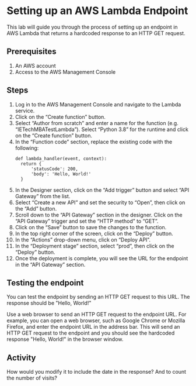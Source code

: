 # Setting up an AWS Lambda Endpoint
This lab will guide you through the process of setting up an endpoint in AWS Lambda that returns a hardcoded response to an HTTP GET request.

## Prerequisites
1. An AWS account
1. Access to the AWS Management Console

## Steps
1. Log in to the AWS Management Console and navigate to the Lambda service.
1. Click on the “Create function” button.
1. Select “Author from scratch” and enter a name for the function (e.g. “IETechMBATestLambda”). Select “Python 3.8” for the runtime and click on the “Create function” button.
1. In the “Function code” section, replace the existing code with the following:
    ```
    def lambda_handler(event, context):
      return {
          'statusCode': 200,
          'body': 'Hello, World!'
      }
    ```
1. In the Designer section, click on the “Add trigger” button and select “API Gateway” from the list.
1. Select “Create a new API” and set the security to “Open”, then click on the “Add” button.
1. Scroll down to the “API Gateway” section in the designer. Click on the “API Gateway” trigger and set the “HTTP method” to “GET”.
1. Click on the “Save” button to save the changes to the function.
1. In the top right corner of the screen, click on the “Deploy” button.
1. In the “Actions” drop-down menu, click on “Deploy API”.
1. In the “Deployment stage” section, select “prod”, then click on the “Deploy” button.
1. Once the deployment is complete, you will see the URL for the endpoint in the “API Gateway” section.

## Testing the endpoint
You can test the endpoint by sending an HTTP GET request to this URL. The response should be "Hello, World!"

Use a web browser to send an HTTP GET request to the endpoint URL. For example, you can open a web browser, such as Google Chrome or Mozilla Firefox, and enter the endpoint URL in the address bar. This will send an HTTP GET request to the endpoint and you should see the hardcoded response "Hello, World!" in the browser window.

## Activity

How would you modify it to include the date in the response? And to count the number of visits?
